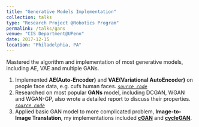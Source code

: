 ```yaml
---
title: "Generative Models Implementation"
collection: talks
type: "Research Project @Robotics Program"
permalink: /talks/gans
venue: "CIS Department@UPenn"
date: 2017-12-15
location: "Philadelphia, PA"
---
```


Mastered the algorithm and implementation of most generative models, including AE, VAE and multiple GANs.    
1. Implemented **AE(Auto-Encoder)** and **VAE(Variational AutoEncoder)** on people face data, e.g. cufs human faces. *[`source code`](https://github.com/haoyuanz13/Deep_Learning/tree/master/Generative%20Model/AE_VAE)*
2. Researched on most popular **GANs** model, including DCGAN, WGAN and WGAN-GP, also wrote a detailed report to discuss their properties. *[`source code`](https://github.com/haoyuanz13/Deep_Learning/tree/master/Generative%20Model/GAN)*
3. Applied basic GAN model to more complicated problem, **Image-to-Image Translation**, my implementations included **[cGAN](https://github.com/haoyuanz13/Deep_Learning/tree/master/Generative%20Model/Im2ImTrans)** and **[cycleGAN](https://github.com/haoyuanz13/Deep_Learning/tree/master/Generative%20Model/cycleGAN_im2im)**.
